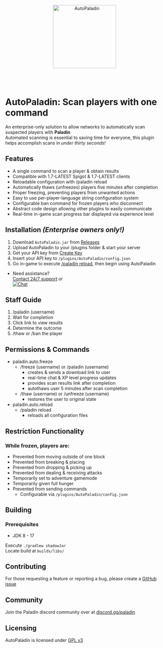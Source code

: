 <br/>
<a href="https://pld.ac" target="blank_">
    <center><img height="200" alt="AutoPaladin" src="https://cdn.paladin.ac/paladin.svg"/></center>
</a>
<br/> 
<br>
<br>

# <b>AutoPaladin</b>: Scan players with one command
An enterprise-only solution to allow networks to automatically scan suspected players with <b>Paladin</b> <br>
Automated scanning is essential to saving time for everyone, this plugin helps accomplish scans in <i>under thirty seconds!</i>

## <b>Features</b>
- A single command to scan a player & obtain results
- Compatible with 1.7-LATEST Spigot & 1.7-LATEST clients
- Reloadable configuration with /paladin reload
- Automatically thaws (unfreezes) players five minutes after completion
- Proper freezing, preventing players from unwanted actions
- Easy to use per-player-language string configuration system
- Configurable ban command for frozen players who disconnect
- Abstract code design allowing other plugins to easily communicate
- Real-time in-game scan progress bar displayed via experience level

## <b>Installation <i>(Enterprise owners only!)</i></b>
1. Download `AutoPaladin.jar` from [Releases](https://github.com/MoneliteOy/AutoPaladin/releases/latest)<br>
2. Upload AutoPaladin to your /plugins folder & start your server<br>
3. Get your API key from [Create Key](https://dash.paladin.ac/api)<br>
4. Insert your API key to `/plugins/AutoPaladin/config.json`<br>
5. Go in-game to execute <u>/paladin reload</u>, then begin using AutoPaladin<br>
- Need assistance?<br>
    [Contact 24/7 support](https://pld.ac/support) or <br>
        [![Chat](https://img.shields.io/badge/chat-Discord%20Tickets-brightred?style=flat&label=Contact%20us%20via&color=%321a)](https://pld.ac/discord) <br>

## <b>Staff Guide</b>
1. /paladin (username)
2. Wait for completion
3. Click link to view results
4. Determine the outcome
5. /thaw or /ban the player

## <b>Permissions & Commands</b>
- paladin.auto.freeze
    - /freeze (username) or /paladin (username)
        - creates & sends a download link to user
        - real-time chat & XP level progress updates
        - provides scan results link after completion
        - autothaws user 5 minutes after scan completion
    - /thaw (username) or /unfreeze (username)
        - restores the user to original state
- paladin.auto.reload
    - /paladin reload
        - reloads all configuration files

## <b>Restriction Functionality</b>
### <b>While frozen, players are:</b>
- Prevented from moving outside of one block
- Prevented from breaking & placing
- Prevented from dropping & picking up
- Prevented from dealing & receiving attacks
- Temporarily set to adventure gamemode
- Temporarily given full hunger
- Prevented from sending commands
    - Configurable via `/plugins/AutoPaladin/config.json`

## <b>Building</b>
### Prerequisites
 - JDK 8 - 17

Execute `./gradlew shadowJar` <br>
Locate build at `builds/libs/`

## <b>Contributing</b>
For those requesting a feature or reporting a bug, please create a [GitHub issue](https://github.com/MoneliteOy/AutoPaladin/issues/new)

## <b>Community</b>
Join the Paladin discord community over at [discord.gg/paladin](https://pld.ac/discord)

## <b>Licensing</b>
AutoPaladin is licensed under [GPL v3](https://github.com/MoneliteOy/AutoPaladin/blob/master/LICENSE)